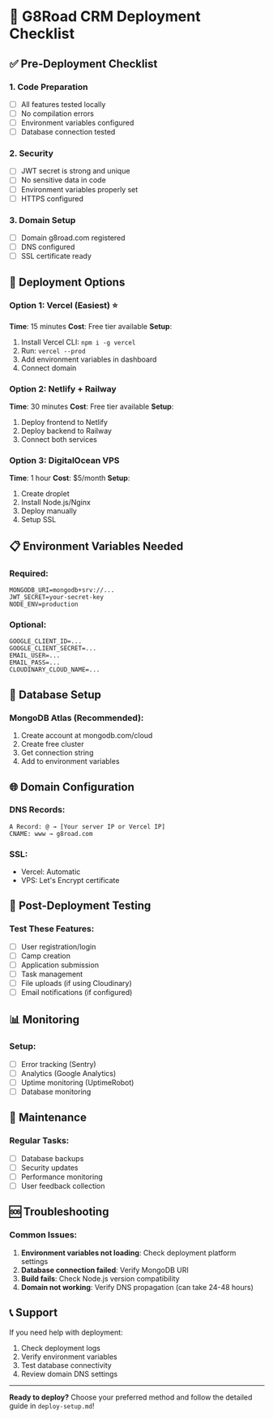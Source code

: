 # 🚀 G8Road CRM Deployment Checklist

## ✅ Pre-Deployment Checklist

### 1. Code Preparation
- [ ] All features tested locally
- [ ] No compilation errors
- [ ] Environment variables configured
- [ ] Database connection tested

### 2. Security
- [ ] JWT secret is strong and unique
- [ ] No sensitive data in code
- [ ] Environment variables properly set
- [ ] HTTPS configured

### 3. Domain Setup
- [ ] Domain g8road.com registered
- [ ] DNS configured
- [ ] SSL certificate ready

## 🚀 Deployment Options

### Option 1: Vercel (Easiest) ⭐
**Time**: 15 minutes
**Cost**: Free tier available
**Setup**:
1. Install Vercel CLI: `npm i -g vercel`
2. Run: `vercel --prod`
3. Add environment variables in dashboard
4. Connect domain

### Option 2: Netlify + Railway
**Time**: 30 minutes
**Cost**: Free tier available
**Setup**:
1. Deploy frontend to Netlify
2. Deploy backend to Railway
3. Connect both services

### Option 3: DigitalOcean VPS
**Time**: 1 hour
**Cost**: $5/month
**Setup**:
1. Create droplet
2. Install Node.js/Nginx
3. Deploy manually
4. Setup SSL

## 📋 Environment Variables Needed

### Required:
```
MONGODB_URI=mongodb+srv://...
JWT_SECRET=your-secret-key
NODE_ENV=production
```

### Optional:
```
GOOGLE_CLIENT_ID=...
GOOGLE_CLIENT_SECRET=...
EMAIL_USER=...
EMAIL_PASS=...
CLOUDINARY_CLOUD_NAME=...
```

## 🔧 Database Setup

### MongoDB Atlas (Recommended):
1. Create account at mongodb.com/cloud
2. Create free cluster
3. Get connection string
4. Add to environment variables

## 🌐 Domain Configuration

### DNS Records:
```
A Record: @ → [Your server IP or Vercel IP]
CNAME: www → g8road.com
```

### SSL:
- Vercel: Automatic
- VPS: Let's Encrypt certificate

## 🚨 Post-Deployment Testing

### Test These Features:
- [ ] User registration/login
- [ ] Camp creation
- [ ] Application submission
- [ ] Task management
- [ ] File uploads (if using Cloudinary)
- [ ] Email notifications (if configured)

## 📊 Monitoring

### Setup:
- [ ] Error tracking (Sentry)
- [ ] Analytics (Google Analytics)
- [ ] Uptime monitoring (UptimeRobot)
- [ ] Database monitoring

## 🔄 Maintenance

### Regular Tasks:
- [ ] Database backups
- [ ] Security updates
- [ ] Performance monitoring
- [ ] User feedback collection

## 🆘 Troubleshooting

### Common Issues:
1. **Environment variables not loading**: Check deployment platform settings
2. **Database connection failed**: Verify MongoDB URI
3. **Build fails**: Check Node.js version compatibility
4. **Domain not working**: Verify DNS propagation (can take 24-48 hours)

## 📞 Support

If you need help with deployment:
1. Check deployment logs
2. Verify environment variables
3. Test database connectivity
4. Review domain DNS settings

---

**Ready to deploy?** Choose your preferred method and follow the detailed guide in `deploy-setup.md`!

